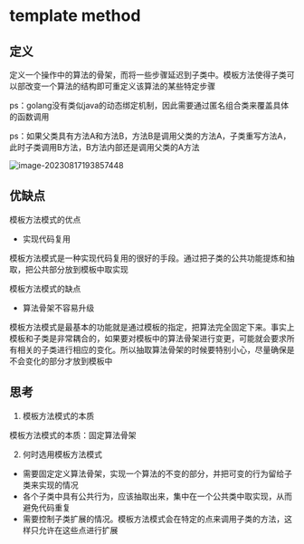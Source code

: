 # template method

## 定义

定义一个操作中的算法的骨架，而将一些步骤延迟到子类中。模板方法使得子类可以部改变一个算法的结构即可重定义该算法的某些特定步骤

ps：golang没有类似java的动态绑定机制，因此需要通过匿名组合类来覆盖具体的函数调用

ps：如果父类具有方法A和方法B，方法B是调用父类的方法A，子类重写方法A，此时子类调用B方法，B方法内部还是调用父类的A方法

![image-20230817193857448](https://cdn.jsdelivr.net/gh/zhecks/static_resources/images/202308171939323.png)

## 优缺点

模板方法模式的优点

* 实现代码复用

模板方法模式是一种实现代码复用的很好的手段。通过把子类的公共功能提炼和抽取，把公共部分放到模板中取实现

模板方法模式的缺点

* 算法骨架不容易升级

模板方法模式是最基本的功能就是通过模板的指定，把算法完全固定下来。事实上模板和子类是非常耦合的，如果要对模板中的算法骨架进行变更，可能就会要求所有相关的子类进行相应的变化。所以抽取算法骨架的时候要特别小心，尽量确保是不会变化的部分才放到模板中

## 思考

1. 模板方法模式的本质

模板方法模式的本质：固定算法骨架

2. 何时选用模板方法模式

* 需要固定定义算法骨架，实现一个算法的不变的部分，并把可变的行为留给子类来实现的情况
* 各个子类中具有公共行为，应该抽取出来，集中在一个公共类中取实现，从而避免代码重复
* 需要控制子类扩展的情况。模板方法模式会在特定的点来调用子类的方法，这样只允许在这些点进行扩展